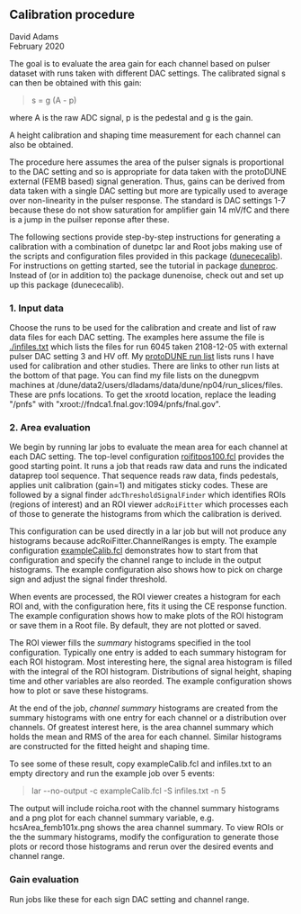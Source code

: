 ## Calibration procedure

David Adams   
February 2020

The goal is to evaluate the area gain for each channel based on
pulser dataset with runs taken with different DAC settings.
The calibrated signal s can then be obtained with this gain:
> s = g (A - p)

where A is the raw ADC signal, p is the pedestal and g is the gain.

A height calibration and shaping time measurement for each channel can also be obtained.

The procedure here assumes the area of the pulser signals is proportional
to the DAC setting and so is appropriate for data taken with the protoDUNE
external (FEMB based) signal generation.
Thus, gains can be derived from data taken with a single DAC setting but more are
typically used to average over non-linearity in the pulser response.
The standard is DAC settings 1-7 because these do not show saturation
for amplifier gain 14 mV/fC and there is a jump in the puilser reponse after these.

The following sections provide step-by-step instructions for generating a calibration
with a combination of dunetpc lar and Root jobs making use of the scripts and configuration
files provided in this package ([dunececalib](https://github.com/dladams/dunececalib)).
For instructions on getting started, see the tutorial in package [duneproc](https://github.com/dladams/duneproc).
Instead of (or in addition to) the package dunenoise, check out and set up up this package (dunececalib).

### 1. Input data

Choose the runs to be used for the calibration and create and list of raw data files for each DAC setting.
The examples here assume the file is [./infiles.txt](infiles.txt) which lists the files for run 6045
taken 2108-12-05 with external pulser DAC setting 3 and HV off.
My [protoDUNE run list](https://wiki.dunescience.org/wiki/ProtoDUNE_commissioning_runs_(dla)) lists
runs I have used for calibration and other studies.
There are links to other run lists at the bottom of that page.
You can find my file lists on the dunegpvm machines at /dune/data2/users/dladams/data/dune/np04/run_slices/files.
These are pnfs locations.
To get the xrootd location, replace the leading "/pnfs" with "xroot://fndca1.fnal.gov:1094/pnfs/fnal.gov".

### 2. Area evaluation

We begin by running lar jobs to evaluate the mean area for each channel at each DAC setting.
The top-level configuration [roifitpos100.fcl](../fcl/roifitpos100.fcl) provides the good starting point.
It runs a job that reads raw data and runs the indicated dataprep tool sequence.
That sequence reads raw data, finds pedestals, applies unit calibration (gain=1) and mitigates sticky codes.
These are followed by a signal finder `adcThresholdSignalFinder` which identifies ROIs (regions of interest)
and an ROI viewer `adcRoiFitter` which processes each of those to generate the histograms from which the calibration is derived.

This configuration can be used directly in a lar job but will not produce any histograms because
adcRoiFitter.ChannelRanges is empty.
The example configuration [exampleCalib.fcl](exampleCalib.fcl) demonstrates how to start from
that configuration and specify the channel range to include in the output histograms.
The example configuration also shows how to pick on charge sign and adjust the signal finder threshold.

When events are processed, the ROI viewer creates a histogram for each ROI and,
with the configuration here, fits it using the CE response function.
The example configuration shows how to make plots of the ROI histogram or save them in a Root file.
By default, they are not plotted or saved.

The ROI viewer fills the *summary* histograms specified in the tool configuration.
Typically one entry is added to each summary histogram for each ROI histogram.
Most interesting here, the signal area histogram is filled with the integral of the ROI histogram.
Distributions of signal height, shaping time and other variables are also reorded.
The example configuration shows how to plot or save these histograms.

At the end of the job, *channel summary* histograms are created from the summary histograms
with one entry for each channel or a distribution over channels.
Of greatest interest here, is the area channel summary which holds the mean and RMS of
the area for each channel.
Similar histograms are constructed for the fitted height and shaping time.

To see some of these result, copy exampleCalib.fcl and infiles.txt to an empty directory and
run the example job over 5 events:

> lar --no-output -c exampleCalib.fcl -S infiles.txt -n 5

The output will include roicha.root with the channel summary histograms and a png plot for each
channel summary variable, e.g. hcsArea_femb101x.png shows the area channel summary.
To view ROIs or the the summary histograms, modify the configuration to generate those plots or
record those histograms and rerun over the desired events and channel range.

### Gain evaluation

Run jobs like these for each sign DAC setting and channel range.
